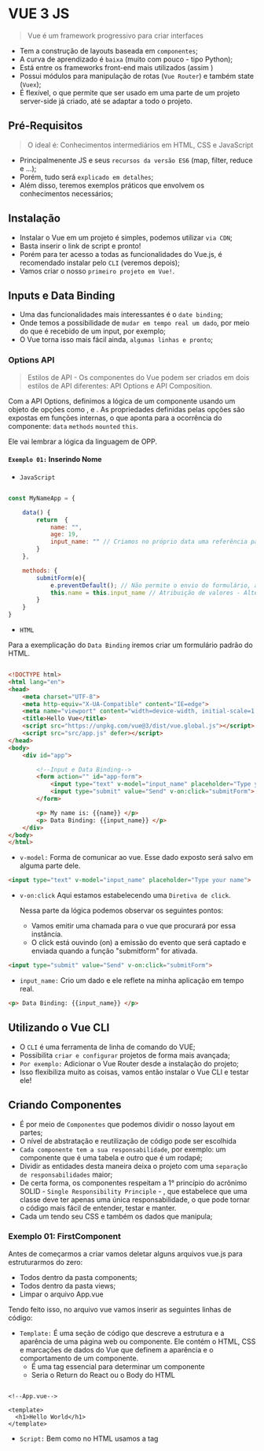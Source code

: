 # VUE 3 JS

> Vue é um framework progressivo para criar interfaces

- Tem a construção de layouts baseada em `componentes`;
- A curva de aprendizado é `baixa` (muito com pouco - tipo Python);
- Está entre os frameworks front-end mais utilizados (assim )
- Possui módulos para manipulação de rotas (`Vue Router`) e também state (`Vuex`);
- É flexível, o que permite que ser usado em uma parte de um projeto server-side já criado, até se adaptar a todo o projeto.

## Pré-Requisitos

> O ideal é: Conhecimentos intermediários em HTML, CSS e JavaScript

- Principalmenente JS e seus `recursos da versão ES6` (map, filter, reduce e ...);
- Porém, tudo será `explicado em detalhes`;
- Além disso, teremos exemplos práticos que envolvem os conhecimentos necessários;

## Instalação 

- Instalar o Vue em um projeto é simples, podemos utilizar `via CDN`;
- Basta inserir o link de script e pronto!
- Porém para ter acesso a todas as funcionalidades do Vue.js, é recomendado instalar pelo `CLI` (veremos depois);
- Vamos criar o nosso `primeiro projeto em Vue!`.

## Inputs e Data Binding 

- Uma das funcionalidades mais interessantes é o `date binding`;
- Onde temos a possibilidade de `mudar em tempo real um dado`, por meio do que é recebido de um input, por exemplo;
- O Vue torna isso mais fácil ainda, `algumas linhas e pronto`;

### Options API

> Estilos de API - Os componentes do Vue podem ser criados em dois estilos de API diferentes: API Options e API Composition.

Com a API Options, definimos a lógica de um componente usando um objeto de opções como , e . As propriedades definidas pelas opções são expostas em funções internas, o que aponta para a ocorrência do componente: `data` `methods` `mounted` `this`. 

Ele vai lembrar a lógica da linguagem de OPP.

#### `Exemplo 01:` Inserindo Nome

- `JavaScript`

```js

const MyNameApp = {

    data() {
        return  {
            name: "",
            age: 19,
            input_name: "" // Criamos no próprio data uma referência para o input
        }
    },

    methods: {
        submitForm(e){
            e.preventDefault(); // Não permite o envio do formulário, atualizando a página
            this.name = this.input_name // Atribuição de valores - Alteração simultânea
        }
    }
}

```

- `HTML`

Para a exemplicação do `Data Binding` iremos criar um formulário padrão do HTML.

```html

<!DOCTYPE html>
<html lang="en">
<head>
    <meta charset="UTF-8">
    <meta http-equiv="X-UA-Compatible" content="IE=edge">
    <meta name="viewport" content="width=device-width, initial-scale=1.0">
    <title>Hello Vue</title>
    <script src="https://unpkg.com/vue@3/dist/vue.global.js"></script>
    <script src="src/app.js" defer></script>
</head>
<body>
    <div id="app">

        <!--Input e Data Binding-->
        <form action="" id="app-form">
            <input type="text" v-model="input_name" placeholder="Type your name">
            <input type="submit" value="Send" v-on:click="submitForm">
        </form>

        <p> My name is: {{name}} </p>
        <p> Data Binding: {{input_name}} </p>
    </div>
</body>
</html>

```

- `v-model:` Forma de comunicar ao vue. Esse dado exposto será salvo em alguma parte dele.

```html
<input type="text" v-model="input_name" placeholder="Type your name">
```

- `v-on:click` Aqui estamos estabelecendo uma `Diretiva de click`.

    Nessa parte da lógica podemos observar os seguintes pontos:

    - Vamos emitir uma chamada para o vue que procurará por essa instância.
    - O click está ouvindo (on) a emissão do evento que será captado e enviada quando a função "submitform" for ativada.

```html
<input type="submit" value="Send" v-on:click="submitForm">
```

- `input_name:` Crio um dado e ele reflete na minha aplicação em tempo real.

```html
<p> Data Binding: {{input_name}} </p>
```

## Utilizando o Vue CLI

- O `CLI` é uma ferramenta de linha de comando do VUE;
- Possibilita `criar e configurar` projetos de forma mais avançada;
- `Por exemplo:` Adicionar o Vue Router desde a instalação do projeto;
- Isso flexibiliza muito as coisas, vamos então instalar o Vue CLI e testar ele!

## Criando Componentes 

- É por meio de `Componentes` que podemos dividir o nosso layout em partes;
- O nível de abstratação e reutilização de código pode ser escolhida
- `Cada componente tem a sua responsabilidade`, por exemplo: um componente que é uma tabela e outro que é um rodapé;
- Dividir as entidades desta maneira deixa o projeto com uma `separação de responsabilidades` maior;
- De certa forma, os componentes respeitam a 1° princípio do acrônimo SOLID - `Single Responsibility Principle` - , que estabelece que uma classe deve ter apenas uma única responsabilidade, o que pode tornar o código mais fácil de entender, testar e manter.
- Cada um tendo seu CSS e também os dados que manipula;

### Exemplo 01: FirstComponent

Antes de começarmos a criar vamos deletar alguns arquivos vue.js para estruturarmos do zero:

- Todos dentro da pasta components;
- Todos dentro da pasta views;
- Limpar o arquivo App.vue

Tendo feito isso, no arquivo vue vamos inserir as seguintes linhas de código:

- `Template:` É uma seção de código que descreve a estrutura e a aparência de uma página web ou componente. Ele contém o HTML, CSS e marcações de dados do Vue que definem a aparência e o comportamento de um componente.
    - É uma tag essencial para determinar um componente
    - Seria o Return do React ou o Body do HTML

```vue

<!--App.vue-->

<template>
  <h1>Hello World</h1>
</template>

```

- `Script:` Bem como no HTML usamos a tag <script> para linkdar uma página js ou até mesmo inserir blocos de códigos js, aqui iremos usar para marcação lógica javascript.

    - Precisamos exportar o template que criamos. Assim como, no React quando fazemos `export default app = () -> {}`.
    - `Name:`  Se eu mudar o nome daqui para qualquer outro não vai importar, porque eu estou chamando a página corretamente em "main", mas como boas práticas é importante cada nomeação fazer jus a sua referência.
    - `Components:`  Criando um outro objeto declarando ao vue que usaremos components

```vue

<!--App.vue-->

<script>
  import FirstComponent from './components/FirstComponent.vue';

  export default {
    name: 'App',
    components: {
      FirstComponent
    }
  }
</script>

```

- `Components:`  Criando um outro objeto declarando ao vue que usaremos components

```vue

<!--App.vue-->

<template>
  <!--Essa chamada funciona com letras minusculas e um (-) separando tbm-->
  <FirstComponent/> <!--Devemos chamar o componente importado-->
</template>

<script>
  import FirstComponent from './components/FirstComponent.vue';

  export default {
    name: 'App',
    components: {
      FirstComponent
    }
  }
</script>

```

```vue

<!--FirstComponent.vue-->

<template>
    <h1>Hello Vue!!</h1>
</template>

<script>
    export default {
        name: 'FirstComponent'
    }
</script>

```

## Dados em Componentes (data)

- Os components podem conter dados;
- Podemos `inicializar já com algum valor` e também modificar durante a execução do programa;
- Os dados ficam em uma função chamada `data`;
- Esta função deve retornar os dados em `formato de objeto`;

### Exemplo 02: Inserindo dados nos componentes

- `Data():` É um método específico, no qual tem como responsabilidade expor dados no componente onde está junto no arquivo.
    - Sendo uma função, como qualquer outra, será evocada com o ();
    - Os dados só podem ser utilizados dentro do próprio componente, não pode exportar.

```vue

<template>
    <!--Devemos colcoar um elemento pai-->
    <div id="first-component">
        <h1>Hello Vue!!</h1>
        <p>I'm {{ name }} and my ocupation is {{ ocupation }}</p>
    </div>
</template>

<script>
    export default {
        name: 'FirstComponent',
        // Evocada como uma função com ()
        data () {
            return {
                name: "Samara",
                ocupation: "Developer FrontEnd"
            }
        }
    }
</script>

```

- Só porque o `App.vue` abriga componentes não quer dizer que ele não possa ter o seu próprio data também.

```vue

<template>
  <div id="app">
    <FirstComponent/>
    Test: {{test }}
  </div>
</template>

<script>
  import FirstComponent from './components/FirstComponent.vue';

  export default {
    name: 'App',
    components: {
      FirstComponent
    },
    data(){
      return {
        test: "Testing"
      }
    }
  }
</script>

```

## Lyfe Cycle Hooks

- Os `Life Cycle Hooks` são eventos que podem ser ativados em determinadas partes ou momentos da execução do programa;
- Exemplo: `created` - Aqui teremos um hook quando uma view ou componente for criada.
- Executa o código a partir do momento que o componente é criado;
- Estes gatilhos são interessantes para alterar a aplicação em diversas etapas diferentes;

```vue

<template>
    <h1>My name is: {{ name }}</h1>
</template>

<script>
export default {
    name: 'LyfeCycle',
    data() {
        return {
            name: "I don't know yet"
        }
    },
    // Hook que vai refletir na minha aplicação
    // Me ajudará a tornar dinâmico os meus dados
    created(){
        // this.name = "Samara"
        // Ao fazer isso passamos por cima do "mounted"
        setTimeout(() => {
            this.name = "Samara"
        }, 1000)
    },
    // Hook que está acima da hierarquia
    
    mounted(){
        // Isso nos ajuda a vê melhor o que está acontecendo
        setTimeout(() => {
            this.name = "Matheus"
        }, 2000)
    }
}
</script>

```

## Hierarquia de Componentes

- É comum `componentes terem outros componentes`que dependem deles;
- Ou seja, criamos uma `árvore de componentes`;
- Precisamos tomar cuidado para isso não virar uma `bagunça`;
- Com essa divisão de componentes em subcomponentes, separamos mais ainda as responsabilidades de cada um dos componentes;
- A ideia da componentização é que quando um determinado recurso se é utilizado mais de uma vez e em lugares diferentes é interessante se criar um componente disso.

### Exemplo 03: Person e Info

- Vamos criar um componente `Person.vue`, no quaal dentro dele estará outro componente para exportar informações.

```vue
<template>
    <!--Descrever uma pessoa-->
    <div id="info-person">
        <p>I'm working actually with Developer Frontend</p>
        <p>I use this technologies at work: </p>
        <ul>
            <li>JavaScript</li>
            <li>ReactJS</li>
            <li>VueJS</li>
        </ul>
    </div>
</template>

<script lang="ts">
    export default {
        name: "Info"
    }
</script>
```

```vue 

<!--Person.vue-->

<template>
    <div id="person">
        <h2>Esta é a descrição da pessoa <span>{{ name }}</span> </h2>
        <Info/>
    </div>
</template>

<script>

import Info from '../components/Info.vue';

    export default {
        name: "Person",
        // Se eu coloco components embaixo não é renderizado
        components:{
            Info
        },
        data(){
            return{
                name: "Samara",
            }
        }
    }
</script>

```

- `Lang="ts":` Esse é um termo colocado quando um _export default_ não tem um _data()_ apenas o name do arquivo, por isso o TypeScript é acionado.

```vue 

<!--Info.vue-->

<template>
    <!--Descrever uma pessoa-->
    <div id="info-person">
        <p>I'm working actually with Developer Frontend</p>
        <p>I use this technologies at work: </p>
        <ul>
            <li>JavaScript</li>
            <li>ReactJS</li>
            <li>VueJS</li>
        </ul>
    </div>
</template>

<script lang="ts">
    export default {
        name: "Info"
    }
</script>

```

- Analisando o comportamento de `Person` e `Info` podemos perceber que `App` também é um componente.

- Ao reutilizarmos um componente podemos chamá-lo para representar ao diferente, como no exemplo de "Form".

## Diretivas

- As `diretivas `no Vue.js são instruções especiais que são usadas para manipular o DOM (Document Object Model) de forma declarativa.
- Existem muitas delas como `v-if`, `v-for`, `v-show`...
- A sua sintaxe é sempre `v - none`, sendo "none" alguma lógica que você queira implementar como for, else..., mas lembre-se que tem que ser algo que exista no VUE, não vale imventar não.
- Pode mudar a exibição de uma parte do layout, baseada em uma condição;
- `As diretivas são essenciais` para uma aplicação dinâmica;
- Podemos alterar a lógica pelos valores inseridos em `data`.

### Exemplos 

- `v-if`, `v-else-if` e `v-else`: São usados para implementar a lógica de condicionais.
    - Tudo que estiver dentro de "" é lógica JS
    - If sempre precisa do else

```vue

<template>
    <div id="info-person">
        <!--As diretivas permite implemntar lógica js no html-->
        <p v-if="is_working">I'm working actually with Developer Frontend</p>
        <p v-else>I'm looking for new opportunities!</p>
    </div>
</template>

<script lang="ts">
    export default {
        name: "Info",
        data(){
            return {
                is_working: true,
            }
        }
    }
</script>

```

- `v-show`: Caso não queira usar o if pode usar ele. Ele funciona como um togle

```vue

<template>
    <div id="info-person">
        <p v-if="is_working">I'm working actually with Developer Frontend</p>
        <p v-else>I'm looking for new opportunities!</p>
        <p>I use this technologies at work: </p>
        <ul>
            <li>JavaScript</li>
            <li>ReactJS</li>
            <li>VueJS</li>
        </ul>
        <p v-show="show_email">Send a message for : {{ email }} </p>
    </div>
</template>

<script lang="ts">
    export default {
        name: "Info",
        data(){
            return {
                is_working: true,
                show_email: true,
                email: "info@gmail.com"
            }
        }
    }
</script>
```

## Atributos Dinâmicos

- Os `argumentos são valores dinâmicos` que podem ser inseridos em:
    - `Diretivas:` baseados nestes valores para executar um determinado comportamento;
    - `Atribuitos:` mudar URL de links ou src de imagens;
- Essenciais para alterar a experiência do usuário no uso da aplicação;

### Exemplos: Picture e Email 

- `v-bind:` É uma diretiva usada para atribuir dinamicidade aos atributos/argumentados, de modo que possamos usar dados do data() sem chamá-los diretamente.

```vue

<!--Info.vue-->

<template>
    <!--Descrever uma pessoa-->
    <div id="info-person">
        <Picture/>
        <!--Usamos o v-bind, se não a url que passamos estaria ativa na própria tag e queremos que ela seja apenas uma referência. Assim como, ocorre com "is_working"-->
        <p>If you want acess my portfolio <a v-bind:href="my_link" target="_blank"> just click here </a> </p>
    </div>
</template>

<script lang="ts">

    import Picture from './Picture.vue';

    export default {
        name: "Info",
        components:{
            Picture
        },
        data(){
            return {
                my_link: "http://google.com"
            }
        }
    }
</script>

```

- `:` Importante ressaltar que o `v-bind` também possue essa nomecnlatura mais breve.

```vue

<!--Picture.vue-->

<template>
    <div id="picture">
        <!--Podemos encurtar v-bind só colocando :-->
        <img :src="avatar" :alt="description">
    </div>
</template>

<script lang="ts">
    export default {
        name: "Picture",
        data(){
            return {
                avatar: "../img/avatar.jpg",
                description: "Avatar developer"
            }
        }
    }
</script>

```

## Métodos 

- Os `métodos` do Vue são como `funções`
- Podmeos `executá-los baseados em eventos` ou por alguma lógica da aplicação;
- Eles ficam em um objeto chamado `methods`;
- Onde criamos as funções que posteriormente serão executadas;

- `methods:{}`: Com os métodos pudesse fazer com que as propriedades em data() pudesssem ser modificadas.
    - `@click=""`: Directiva para função de click

```vue

<!--Info.vue-->

<template>
    <!--Descrever uma pessoa-->
    <div id="info-person">
        <div class="show-email">
            <!--Directiva para função de click-->
            <button @click="showEmail">{{ textButton }}</button>
        </div>
        <p v-show="show_email">Send a message for : {{ email }} </p>
    </div>
</template>

<script lang="ts">


    export default {
        name: "Info",
        data(){
            return {
                show_email: false,
                email: "info@gmail.com",
                textButton: "Show E-mail"
            }
        },
        methods:{
            showEmail(){
                this.show_email = !this.show_email;
                if(!this.show_email){
                    this.textButton = "Show E-mail"
                } else {
                    this.textButton = "Hide E-mail"
                }
            }
        }
    }
</script>

```

- Podemos também incorporar eventos dentro dos `LyfeCycleHooks`

```vue

<!--LyfeCycle.vue-->

<template>
    <h1>My name is <span>{{ name }}</span></h1>
</template>

<script>
export default {
    name: 'LyfeCycle',
    data() {
        return {
            name: "I don't know yet"
        }
    },
    created(){
        setTimeout(() => {
            this.name = "Samara"
        }, 1000)

        this.lifeCycle()
    },
    mounted(){
        setTimeout(() => {
            this.name = "Matheus"
        }, 2000)
    },
    methods: {
        lifeCycle(){
            console.log("Executed")
        }
    }
}
</script>

```

- Com os exemplos mostrados vimos que podemos:
    - Associar métodos a eventos como o `@click`;
    - `Alterar dados` por meio dos métodos;
    - E atrelar os métodos aos `LyfeCycleHooks`.